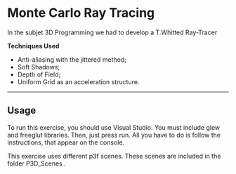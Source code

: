 # Monte Carlo Ray Tracing
In the subjet 3D Programming we had to develop a T.Whitted Ray-Tracer 

**Techniques Used**

- Anti-aliasing with the jittered method;
- Soft Shadows;
- Depth of Field;
- Uniform Grid as an acceleration structure.

---

## Usage

To run this exercise, you should use Visual Studio.
You must include glew and freeglut libraries.
Then, just press run.
All you have to do is follow the instructions, that appear on the console.

This exercise uses different p3f scenes. These scenes are included in the folder P3D_Scenes .
